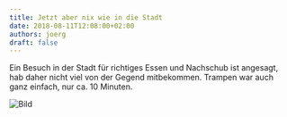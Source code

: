 ```yaml
---
title: Jetzt aber nix wie in die Stadt
date: 2018-08-11T12:08:00+02:00
authors: joerg
draft: false
---
```


Ein Besuch in der Stadt für richtiges Essen und Nachschub ist angesagt, hab daher nicht viel von der Gegend mitbekommen. Trampen war auch ganz einfach, nur ca. 10 Minuten.


![Bild](/images/OI000991.jpg	"Bild")

